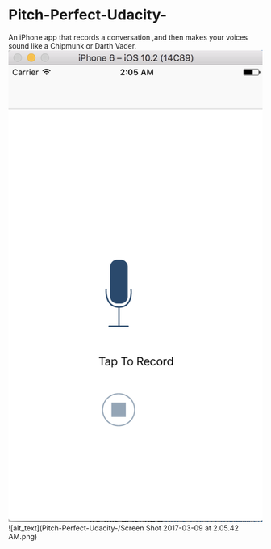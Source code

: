 # Pitch-Perfect-Udacity-
 An iPhone app that records a conversation ,and then makes your voices sound like a Chipmunk or Darth Vader.
![alt_text](https://github.com/shivamarr96/Pitch-Perfect-Udacity-/blob/master/Screen%20Shot%202017-03-09%20at%202.05.30%20AM.png)
![alt_text](Pitch-Perfect-Udacity-/Screen Shot 2017-03-09 at 2.05.42 AM.png)
